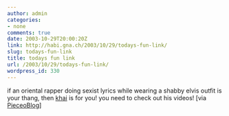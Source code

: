 ```yaml
---
author: admin
categories:
- none
comments: true
date: 2003-10-29T20:00:20Z
link: http://habi.gna.ch/2003/10/29/todays-fun-link/
slug: todays-fun-link
title: todays fun link
url: /2003/10/29/todays-fun-link/
wordpress_id: 330
---
```


if an oriental rapper doing sexist lyrics while wearing a shabby elvis outfit is your thang, then [khai](http://www.y2khai.com/) is for you!
you need to check out his videos!
[via [PieceoBlog](http://www.web-laun.ch/pieceoBlog/)]
